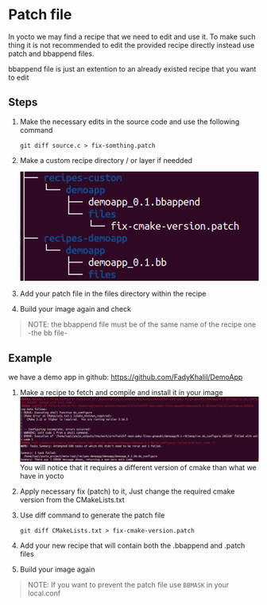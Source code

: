 # Patch file
In yocto we may find a recipe that we need to edit and use it. To make such thing it is not recommended to edit the provided recipe directly instead use patch and bbappend files.

bbappend file is just an extention to an already existed recipe that you want to edit

## Steps
1. Make the necessary edits in the source code and use the following command
    ```shell
    git diff source.c > fix-somthing.patch
    ```
2. Make a custom recipe directory / or layer if needded 

    ![alt text](tree.png)


3. Add your patch file in the files directory within the recipe

4. Build your image again and check 

> NOTE: the bbappend file must be of the same name of the recipe one -the bb file-

## Example
we have a demo app in github: https://github.com/FadyKhalil/DemoApp

1. Make a recipe to fetch and compile and install it in your image
    ![alt text](error.png)
    You will notice that it requires a different version of cmake than what we have in yocto

2. Apply necessary fix (patch) to it, Just change the required cmake version from the CMakeLists.txt

3. Use diff command to generate the patch file
    ```shell
    git diff CMakeLists.txt > fix-cmake-version.patch
    ```
4. Add your new recipe that will contain both the .bbappend and .patch files

5. Build your image again 

> NOTE: If you want to prevent the patch file use `BBMASK` in your local.conf